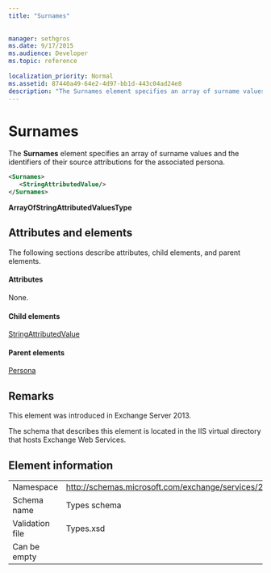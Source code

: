 ```yaml
---
title: "Surnames"
 
 
manager: sethgros
ms.date: 9/17/2015
ms.audience: Developer
ms.topic: reference
 
localization_priority: Normal
ms.assetid: 87440a49-64e2-4d97-bb1d-443c04ad24e8
description: "The Surnames element specifies an array of surname values and the identifiers of their source attributions for the associated persona."
---
```


# Surnames

The **Surnames** element specifies an array of surname values and the identifiers of their source attributions for the associated persona. 
  
```XML
<Surnames>
   <StringAttributedValue/>
</Surnames>
```

 **ArrayOfStringAttributedValuesType**
## Attributes and elements

The following sections describe attributes, child elements, and parent elements.
  
#### Attributes

None.
  
#### Child elements

[StringAttributedValue](stringattributedvalue.md)
  
#### Parent elements

[Persona](persona.md)
  
## Remarks

This element was introduced in Exchange Server 2013.
  
The schema that describes this element is located in the IIS virtual directory that hosts Exchange Web Services.
  
## Element information

|||
|:-----|:-----|
|Namespace  <br/> |http://schemas.microsoft.com/exchange/services/2006/types  <br/> |
|Schema name  <br/> |Types schema  <br/> |
|Validation file  <br/> |Types.xsd  <br/> |
|Can be empty  <br/> ||
   

